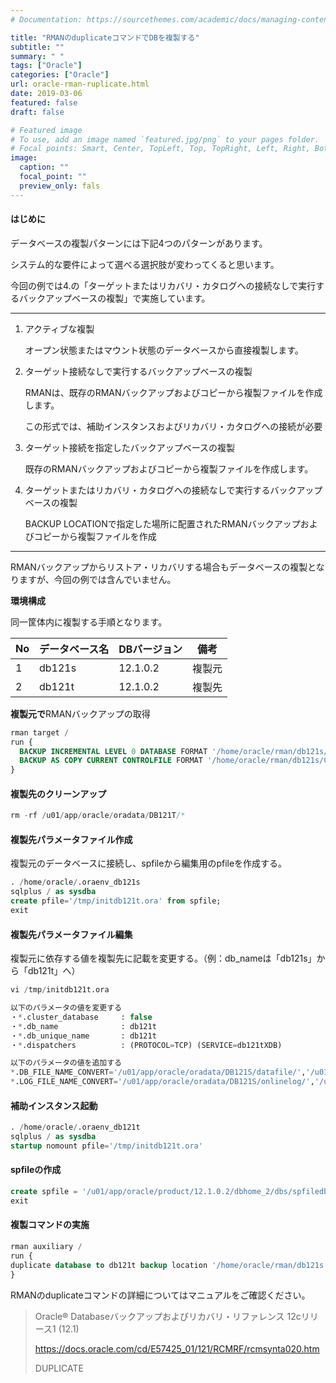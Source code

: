 ```yaml
---
# Documentation: https://sourcethemes.com/academic/docs/managing-content/

title: "RMANのduplicateコマンドでDBを複製する"
subtitle: ""
summary: " "
tags: ["Oracle"]
categories: ["Oracle"]
url: oracle-rman-ruplicate.html
date: 2019-03-06
featured: false
draft: false

# Featured image
# To use, add an image named `featured.jpg/png` to your pages folder.
# Focal points: Smart, Center, TopLeft, Top, TopRight, Left, Right, BottomLeft, Bottom, BottomRight.
image:
  caption: ""
  focal_point: ""
  preview_only: fals
---
```




#### **はじめに**

データベースの複製パターンには下記4つのパターンがあります。

システム的な要件によって選べる選択肢が変わってくると思います。

今回の例では4.の「ターゲットまたはリカバリ・カタログへの接続なしで実行するバックアップベースの複製」で実施しています。

------

1. アクティブな複製

   オープン状態またはマウント状態のデータベースから直接複製します。

2. ターゲット接続なしで実行するバックアップベースの複製

   RMANは、既存のRMANバックアップおよびコピーから複製ファイルを作成します。

   この形式では、補助インスタンスおよびリカバリ・カタログへの接続が必要

3. ターゲット接続を指定したバックアップベースの複製

   既存のRMANバックアップおよびコピーから複製ファイルを作成します。

4. ターゲットまたはリカバリ・カタログへの接続なしで実行するバックアップベースの複製

   BACKUP LOCATIONで指定した場所に配置されたRMANバックアップおよびコピーから複製ファイルを作成

------

RMANバックアップからリストア・リカバリする場合もデータベースの複製となりますが、今回の例では含んでいません。

**環境構成**

同一筐体内に複製する手順となります。

| No   | データベース名 | DBバージョン | 備考   |
| ---- | -------------- | ------------ | ------ |
| 1    | db121s         | 12.1.0.2     | 複製元 |
| 2    | db121t         | 12.1.0.2     | 複製先 |

**複製元で**RMANバックアップの取得

```sql
rman target /
run {
  BACKUP INCREMENTAL LEVEL 0 DATABASE FORMAT '/home/oracle/rman/db121s/full_%d_%T_%U' SPFILE PLUS ARCHIVELOG FORMAT '/home/oracle/rman/db121s/ARCH_%d_%T_%U';
  BACKUP AS COPY CURRENT CONTROLFILE FORMAT '/home/oracle/rman/db121s/CNT_%d_%T_%U.ctl';
}
```

#### **複製先のクリーンアップ**

```sql
rm -rf /u01/app/oracle/oradata/DB121T/*
```

#### **複製先パラメータファイル作成**

複製元のデータベースに接続し、spfileから編集用のpfileを作成する。

```sql
. /home/oracle/.oraenv_db121s
sqlplus / as sysdba
create pfile='/tmp/initdb121t.ora' from spfile;
exit
```

#### **複製先パラメータファイル編集**

複製元に依存する値を複製先に記載を変更する。（例：db_nameは「db121s」から「db121t」へ）

```sql
vi /tmp/initdb121t.ora

以下のパラメータの値を変更する
・*.cluster_database     : false																・*.control_files        : /u01/app/oracle/oradata/db121t
・*.db_name              : db121t
・*.db_unique_name       : db121t
・*.dispatchers          : (PROTOCOL=TCP) (SERVICE=db121tXDB)								

以下のパラメータの値を追加する
*.DB_FILE_NAME_CONVERT='/u01/app/oracle/oradata/DB121S/datafile/','/u01/app/oracle/oradata/DB121T/datafile/'
*.LOG_FILE_NAME_CONVERT='/u01/app/oracle/oradata/DB121S/onlinelog/','/u01/app/oracle/oradata/DB121T/onlinelog'
```

#### **補助インスタンス起動**

```sql
. /home/oracle/.oraenv_db121t
sqlplus / as sysdba
startup nomount pfile='/tmp/initdb121t.ora'
```

#### **spfile**の作成

```sql
create spfile = '/u01/app/oracle/product/12.1.0.2/dbhome_2/dbs/spfiledb121t.ora' from pfile='/tmp/initdb121t.ora';
exit
```

#### **複製コマンドの実施**

```sql
rman auxiliary /
run {			
duplicate database to db121t backup location '/home/oracle/rman/db121s';			
}
```

RMANのduplicateコマンドの詳細についてはマニュアルをご確認ください。

> Oracle® Databaseバックアップおよびリカバリ・リファレンス 12cリリース1 (12.1) 
>
> https://docs.oracle.com/cd/E57425_01/121/RCMRF/rcmsynta020.htm
>
> DUPLICATE